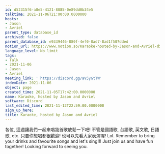 ```yaml
---
id: d52315f6-a0e5-4121-8885-0e89dd0b34e5
talktime: 2021-11-06T21:00:00.0000000
hosts:
- Jason
- Avriel
parent_type: database_id
archived: false
parent_database_id: e9339446-880f-4ef0-8ad7-8ad1f507dded
notion_url: https://www.notion.so/Karaoke-hosted-by-Jason-and-Avriel-d52315f6a0e5412188850e89dd0b34e5
language_level: No limit
tags:
- Talk
- 2021-11-06
- Jason
- Avriel
meeting_link: ' https://discord.gg/aV5yGtTW'
indexDate: 2021-11-06
object: page
created_time: 2021-11-05T17:42:00.0000000
name: Karaoke, hosted by Jason and Avriel
software: Discord
last_edited_time: 2021-11-12T22:59:00.0000000
sign_up_here: 
title: Karaoke, hosted by Jason and Avriel
---
```





各位, 這週讓我們一起來唱幾首歌放鬆一下吧! 不管是國語歌, 台語歌, 英文歌, 日語歌, etc. 只要你想唱都很歡迎! 也可以先看大家表演喔! Lol. 
Remember to bring your drinks and favourite songs and let's sing!!!
Just join us and have fun together! Looking forward to seeing you.









